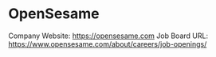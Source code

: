 # OpenSesame

Company Website: https://opensesame.com
Job Board URL: https://www.opensesame.com/about/careers/job-openings/